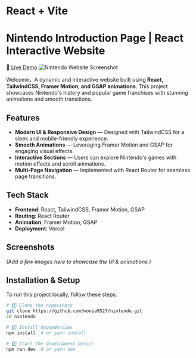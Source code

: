 # React + Vite

# Nintendo Introduction Page | React Interactive Website
[🔗 Live Demo](https://nintendo-ochre.vercel.app)
![Nintendo Website Screenshot](assets/screenshot.png)



Welcome，A dynamic and interactive website built using **React, TailwindCSS, Framer Motion, and GSAP animations**. This project showcases Nintendo's history and popular game franchises with stunning animations and smooth transitions.

##  Features
-  **Modern UI & Responsive Design** — Designed with TailwindCSS for a sleek and mobile-friendly experience.
-  **Smooth Animations** — Leveraging Framer Motion and GSAP for engaging visual effects.
-  **Interactive Sections** — Users can explore Nintendo's games with motion effects and scroll animations.
-  **Multi-Page Navigation** — Implemented with React Router for seamless page transitions.

##  Tech Stack
- **Frontend**: React, TailwindCSS, Framer Motion, GSAP
- **Routing**: React Router
- **Animation**: Framer Motion, GSAP
- **Deployment**: Vercel

##  Screenshots
*(Add a few images here to showcase the UI & animations.)*

##  Installation & Setup
To run this project locally, follow these steps:

```sh
# 1️⃣ Clone the repository
git clone https://github.com/monia9527/nintendo.git
cd nintendo

# 2️⃣ Install dependencies
npm install  # or yarn install

# 3️⃣ Start the development server
npm run dev  # or yarn dev
